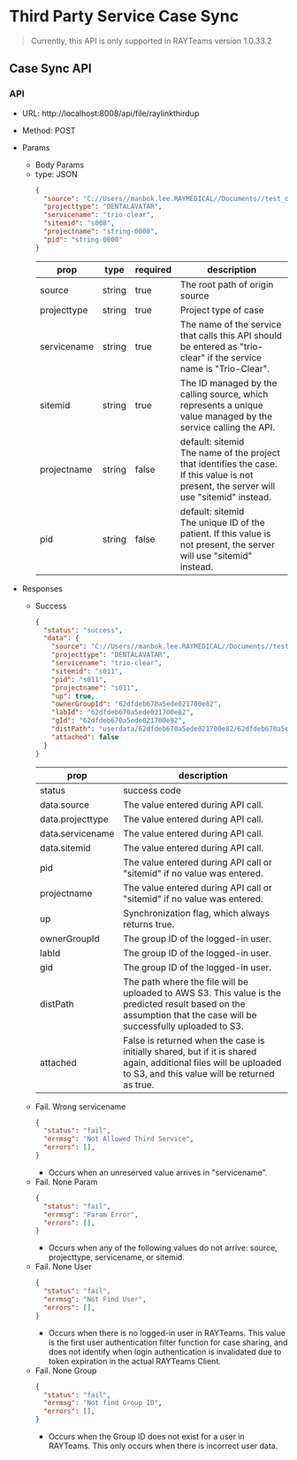 # Third Party Service Case Sync
> Currently, this API is only supported in RAYTeams version 1.0.33.2

## Case Sync API
### API
- URL: http://localhost:8008/api/file/raylinkthirdup
- Method: POST
- Params
  - Body Params
  - type: JSON
    ```JSON
    {
      "source": "C://Users//manbok.lee.RAYMEDICAL//Documents//test_data//rayface//",
      "projecttype": "DENTALAVATAR",
      "servicename": "trio-clear",
      "sitemid": "s008",
      "projectname": "string-0000",
      "pid": "string-0000"
    }
    ```
    | prop | type | required | description | 
    | -- | -- | -- | -- |
    | source | string | true | The root path of origin source   | 
    | projecttype | string | true | Project type of case | 
    | servicename | string | true | The name of the service that calls this API should be entered as "trio-clear" if the service name is "Trio-Clear". | 
    | sitemid | string | true | The ID managed by the calling source, which represents a unique value managed by the service calling the API. | 
    | projectname | string | false | default: sitemid <br> The name of the project that identifies the case. If this value is not present, the server will use "sitemid" instead.| 
    | pid | string| false | default: sitemid <br> The unique ID of the patient. If this value is not present, the server will use "sitemid" instead. |

- Responses
  - Success
    ```JSON
    {
      "status": "success",
      "data": {
        "source": "C://Users//manbok.lee.RAYMEDICAL//Documents//test_data//rayface//",
        "projecttype": "DENTALAVATAR",
        "servicename": "trio-clear",
        "sitemid": "s011",
        "pid": "s011",
        "projectname": "s011",
        "up": true,
        "ownerGroupId": "62dfdeb670a5ede021700e82",
        "labId": "62dfdeb670a5ede021700e82",
        "gId": "62dfdeb670a5ede021700e82",
        "distPath": "userdata/62dfdeb670a5ede021700e82/62dfdeb670a5ede021700e82/s011/s011",
        "attached": false
      }
    }
    ```
    | prop | description |
    | -- | -- |
    | status | success code |
    | data.source | The value entered during API call. |
    | data.projecttype | The value entered during API call. |
    | data.servicename | The value entered during API call. |
    | data.sitemid | The value entered during API call. |
    | pid | The value entered during API call or "sitemid" if no value was entered. |
    | projectname | The value entered during API call or "sitemid" if no value was entered. |
    | up | Synchronization flag, which always returns true. |
    | ownerGroupId | The group ID of the logged-in user. |
    | labId | The group ID of the logged-in user. |
    | gid | The group ID of the logged-in user. |
    | distPath | The path where the file will be uploaded to AWS S3. This value is the predicted result based on the assumption that the case will be successfully uploaded to S3. |
    | attached | False is returned when the case is initially shared, but if it is shared again, additional files will be uploaded to S3, and this value will be returned as true. |
  - Fail. Wrong servicename
    ```JSON
    {
      "status": "fail",
      "errmsg": "Not Allowed Third Service",
      "errors": [],
    }
    ```
    - Occurs when an unreserved value arrives in "servicename".
  - Fail. None Param
    ```JSON
    {
      "status": "fail",
      "errmsg": "Param Error",
      "errors": [],
    }
    ```
    - Occurs when any of the following values do not arrive: source, projecttype, servicename, or sitemid.
  - Fail. None User
    ```JSON
    {
      "status": "fail",
      "errmsg": "Not Find User",
      "errors": [],
    }
    ```
    - Occurs when there is no logged-in user in RAYTeams. This value is the first user authentication filter function for case sharing, and does not identify when login authentication is invalidated due to token expiration in the actual RAYTeams Client.
  - Fail. None Group
    ```JSON
    {
      "status": "fail",
      "errmsg": "Not find Group ID",
      "errors": [],
    }
    ```
    - Occurs when the Group ID does not exist for a user in RAYTeams. This only occurs when there is incorrect user data.

    